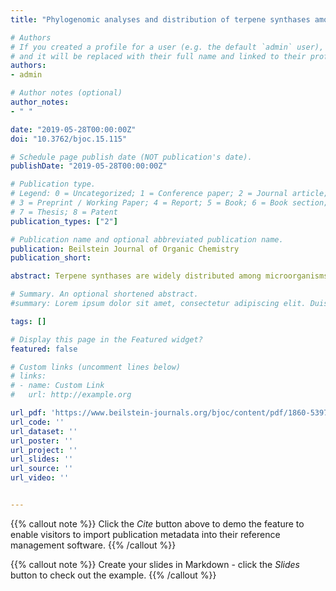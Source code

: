 ```yaml
---
title: "Phylogenomic analyses and distribution of terpene synthases among Streptomyces"

# Authors
# If you created a profile for a user (e.g. the default `admin` user), write the username (folder name) here 
# and it will be replaced with their full name and linked to their profile.
authors:
- admin

# Author notes (optional)
author_notes:
- " "

date: "2019-05-28T00:00:00Z"
doi: "10.3762/bjoc.15.115"

# Schedule page publish date (NOT publication's date).
publishDate: "2019-05-28T00:00:00Z"

# Publication type.
# Legend: 0 = Uncategorized; 1 = Conference paper; 2 = Journal article;
# 3 = Preprint / Working Paper; 4 = Report; 5 = Book; 6 = Book section;
# 7 = Thesis; 8 = Patent
publication_types: ["2"]

# Publication name and optional abbreviated publication name.
publication: Beilstein Journal of Organic Chemistry
publication_short:

abstract: Terpene synthases are widely distributed among microorganisms and have been mainly studied in members of the genus Streptomyces. However, little is known about the distribution and evolution of the genes for terpene synthases. Here, we performed whole-genome based phylogenetic analysis of Streptomyces species, and compared the distribution of terpene synthase genes among them. Overall, our study revealed that ten major types of terpene synthases are present within the genus Streptomyces, namely those for geosmin, 2-methylisoborneol, epi-isozizaene, 7-epi-α-eudesmol, epi-cubenol, caryolan-1-ol, cyclooctat-9-en-7-ol, isoafricanol, pentalenene and α-amorphene. The Streptomyces species divide in three phylogenetic groups based on their whole genomes for which the distribution of the ten terpene synthases was analysed. Geosmin synthases were the most widely distributed and were found to be evolutionary positively selected. Other terpene synthases were found to be specific for one of the three clades or a subclade within the genus Streptomyces. A phylogenetic analysis of the most widely distributed classes of Streptomyces terpene synthases in comparison to the phylogenomic analysis of this genus is discussed.

# Summary. An optional shortened abstract.
#summary: Lorem ipsum dolor sit amet, consectetur adipiscing elit. Duis posuere tellus ac convallis placerat. Proin tincidunt magna sed ex sollicitudin condimentum.

tags: []

# Display this page in the Featured widget?
featured: false

# Custom links (uncomment lines below)
# links:
# - name: Custom Link
#   url: http://example.org

url_pdf: 'https://www.beilstein-journals.org/bjoc/content/pdf/1860-5397-15-115.pdf'
url_code: ''
url_dataset: ''
url_poster: ''
url_project: ''
url_slides: ''
url_source: ''
url_video: ''


---
```


{{% callout note %}}
Click the *Cite* button above to demo the feature to enable visitors to import publication metadata into their reference management software.
{{% /callout %}}

{{% callout note %}}
Create your slides in Markdown - click the *Slides* button to check out the example.
{{% /callout %}}
